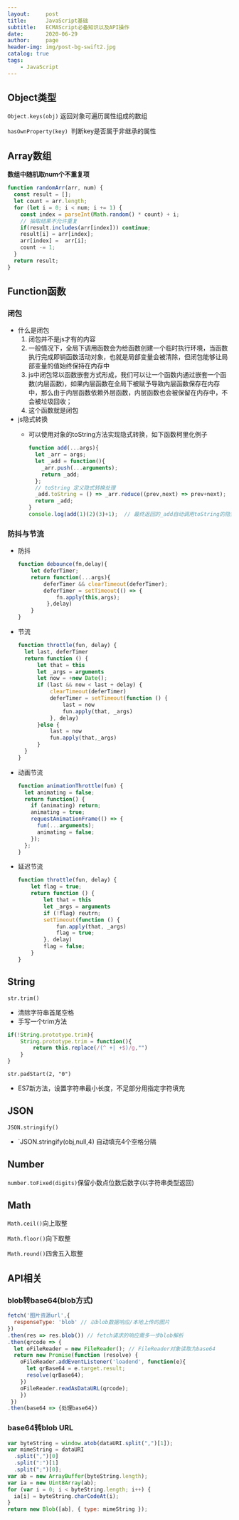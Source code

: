 ```yaml
---
layout:     post
title:      JavaScript基础
subtitle:   ECMAScript必备知识以及API操作
date:       2020-06-29
author:     page
header-img: img/post-bg-swift2.jpg
catalog: true
tags:
    - JavaScript
---
```



## Object类型

`Object.keys(obj)` 返回对象可遍历属性组成的数组

`hasOwnProperty(key) `判断key是否属于非继承的属性

## Array数组

**数组中随机取num个不重复项**

```js
function randomArr(arr, num) {
  const result = [];
  let count = arr.length;
  for (let i = 0; i < num; i += 1) {
    const index = parseInt(Math.random() * count) + i;
    // 抽取结果不允许重复
    if(result.includes(arr[index])) continue;
    result[i] = arr[index];
    arr[index] =  arr[i];
    count -= 1;
  }
  return result;
}
```

## Function函数

### 闭包

- 什么是闭包
    1. 闭包并不是js才有的内容
    2. 一般情况下，全局下调用函数会为给函数创建一个临时执行环境，当函数执行完成即销函数活动对象，也就是局部变量会被清除，但闭包能够让局部变量的值始终保持在内存中
    3. js中闭包常以函数嵌套方式形成，我们可以让一个函数内通过嵌套一个函数(内层函数)，如果内层函数在全局下被赋予导致内层函数保存在内存中，那么由于内层函数依赖外层函数，内层函数也会被保留在内存中，不会被垃圾回收；
    4. 这个函数就是闭包
- js隐式转换
  - 可以使用对象的toString方法实现隐式转换，如下函数柯里化例子

    ```js
    function add(...args){
      let _arr = args;
      let _add = function(){
        _arr.push(...arguments);
        return _add;
      };
      // toString 定义隐式转换处理
      _add.toString = () => _arr.reduce((prev,next) => prev+next);
      return _add;
    }
    console.log(add(1)(2)(3)+1);  // 最终返回的_add自动调用toString的隐式转换结果
    ```

### 防抖与节流

- 防抖

  ```js
  function debounce(fn,delay){
      let deferTimer;
      return function(...args){
          deferTimer && clearTimeout(deferTimer);
          deferTimer = setTimeout(() => {
              fn.apply(this,args);
           },delay)
      }
  }
  ```

- 节流

  ```js
  function throttle(fun, delay) {
  	let last, deferTimer
  	return function () {
  	    let that = this
  	    let _args = arguments
  	    let now = +new Date();
  	    if (last && now < last + delay) {
  	        clearTimeout(deferTimer)
  	        deferTimer = setTimeout(function () {
  	            last = now
  	            fun.apply(that, _args)
  	        }, delay)
  	    }else {
  	        last = now
  	        fun.apply(that,_args)
  	    }
  	}
  }
  ```

- 动画节流

  ```js
  function animationThrottle(fun) {
    let animating = false;
    return function() {
      if (animating) return;
      animating = true;
      requestAnimationFrame(() => {
        fun(...arguments);
        animating = false;
      });
    };
  }
  ```

- 延迟节流

  ```js
  function throttle(fun, delay) {
      let flag = true;
      return function () {
          let that = this
          let _args = arguments
          if (!flag) reutrn;
          setTimeout(function () {
              fun.apply(that, _args)
              flag = true;
          }, delay)
          flag = false;
      }
  }
  ```

## String

`str.trim()`

- 清除字符串首尾空格
- 手写一个trim方法

```js
if(!String.prototype.trim){
    String.prototype.trim = function(){
        return this.replace(/(^ +| +$)/g,"")
    }
}
```

`str.padStart(2, "0")`

- ES7新方法，设置字符串最小长度，不足部分用指定字符填充

## JSON

`JSON.stringify()`

- `JSON.stringify(obj,null,4)  自动填充4个空格分隔

## Number

`number.toFixed(digits)`保留小数点位数后数字(以字符串类型返回)

## Math

`Math.ceil()`向上取整

`Math.floor()`向下取整

`Math.round()`四舍五入取整

## API相关

### blob转base64(blob方式)

```js
fetch('图片资源url',{
  responseType: 'blob' // 以blob数据响应/本地上传的图片
})
.then(res => res.blob()) // fetch请求的响应需多一步blob解析
.then(qrcode => {
  let oFileReader = new FileReader(); // FileReader对象读取为base64
  return new Promise(function (resolve) {
    oFileReader.addEventListener('loadend', function(e){
      let qrBase64 = e.target.result;
      resolve(qrBase64);
    })
    oFileReader.readAsDataURL(qrcode);
    })
 })
.then(base64 => {处理base64})
```

### base64转blob URL

```js
var byteString = window.atob(dataURI.split(",")[1]);
var mimeString = dataURI
  .split(",")[0]
  .split(":")[1]
  .split(";")[0];
var ab = new ArrayBuffer(byteString.length);
var ia = new Uint8Array(ab);
for (var i = 0; i < byteString.length; i++) {
  ia[i] = byteString.charCodeAt(i);
}
return new Blob([ab], { type: mimeString });
```
